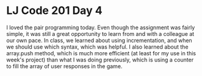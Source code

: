 <h1>LJ Code 201 Day 4</h2>

I loved the pair programming today. Even though the assignment was fairly simple,
it was still a great opportunity to learn from and with a colleague at our own
pace. In class, we learned about using incrementation, and when we should use
which syntax, which was helpful. I also learned about the array.push method,
which is much more efficient (at least for my use in this week's project) than
what I was doing previously, which is using a counter to fill the array of
user responses in the game. 

